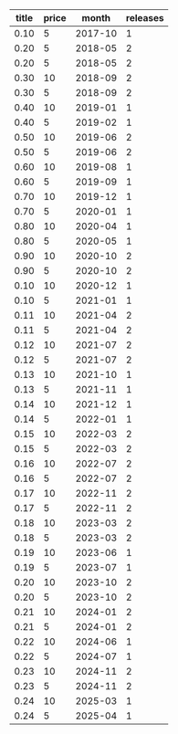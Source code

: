 |   title |   price | month   |   releases |
|---------|---------|---------|------------|
|    0.10 |       5 | 2017-10 |          1 |
|    0.20 |       5 | 2018-05 |          2 |
|    0.20 |       5 | 2018-05 |          2 |
|    0.30 |      10 | 2018-09 |          2 |
|    0.30 |       5 | 2018-09 |          2 |
|    0.40 |      10 | 2019-01 |          1 |
|    0.40 |       5 | 2019-02 |          1 |
|    0.50 |      10 | 2019-06 |          2 |
|    0.50 |       5 | 2019-06 |          2 |
|    0.60 |      10 | 2019-08 |          1 |
|    0.60 |       5 | 2019-09 |          1 |
|    0.70 |      10 | 2019-12 |          1 |
|    0.70 |       5 | 2020-01 |          1 |
|    0.80 |      10 | 2020-04 |          1 |
|    0.80 |       5 | 2020-05 |          1 |
|    0.90 |      10 | 2020-10 |          2 |
|    0.90 |       5 | 2020-10 |          2 |
|    0.10 |      10 | 2020-12 |          1 |
|    0.10 |       5 | 2021-01 |          1 |
|    0.11 |      10 | 2021-04 |          2 |
|    0.11 |       5 | 2021-04 |          2 |
|    0.12 |      10 | 2021-07 |          2 |
|    0.12 |       5 | 2021-07 |          2 |
|    0.13 |      10 | 2021-10 |          1 |
|    0.13 |       5 | 2021-11 |          1 |
|    0.14 |      10 | 2021-12 |          1 |
|    0.14 |       5 | 2022-01 |          1 |
|    0.15 |      10 | 2022-03 |          2 |
|    0.15 |       5 | 2022-03 |          2 |
|    0.16 |      10 | 2022-07 |          2 |
|    0.16 |       5 | 2022-07 |          2 |
|    0.17 |      10 | 2022-11 |          2 |
|    0.17 |       5 | 2022-11 |          2 |
|    0.18 |      10 | 2023-03 |          2 |
|    0.18 |       5 | 2023-03 |          2 |
|    0.19 |      10 | 2023-06 |          1 |
|    0.19 |       5 | 2023-07 |          1 |
|    0.20 |      10 | 2023-10 |          2 |
|    0.20 |       5 | 2023-10 |          2 |
|    0.21 |      10 | 2024-01 |          2 |
|    0.21 |       5 | 2024-01 |          2 |
|    0.22 |      10 | 2024-06 |          1 |
|    0.22 |       5 | 2024-07 |          1 |
|    0.23 |      10 | 2024-11 |          2 |
|    0.23 |       5 | 2024-11 |          2 |
|    0.24 |      10 | 2025-03 |          1 |
|    0.24 |       5 | 2025-04 |          1 |
